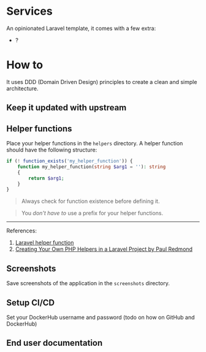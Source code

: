 # Services

An opinionated Laravel template, it comes with a few extra:

* ?

# How to

It uses DDD (Domain Driven Design) principles to create a clean and simple architecture.

## Keep it updated with upstream

## Helper functions

Place your helper functions in the `helpers` directory. A helper function should have the following structure:

```php
if (! function_exists('my_helper_function')) {
    function my_helper_function(string $arg1 = ''): string
    {
        return $arg1;
    }
}
```

> Always check for function existence before defining it.

> You _don't have to_ use a prefix for your helper functions.

<hr />

References:
1. [Laravel helper function](https://laravel.com/docs/helpers)
2. [Creating Your Own PHP Helpers in a Laravel Project by Paul Redmond](https://laravel-news.com/creating-helpers)

## Screenshots

Save screenshots of the application in the `screenshots` directory.

## Setup CI/CD

Set your DockerHub username and password (todo on how on GitHub and DockerHub)

## End user documentation
